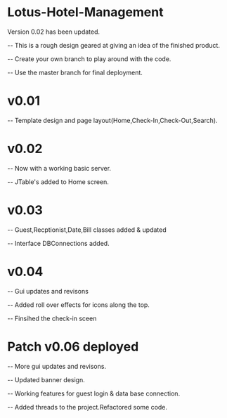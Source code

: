 # Lotus-Hotel-Management

 Version 0.02 has been updated.
 
 -- This is a rough design geared at giving an idea of the finished product.
 
 -- Create your own branch to play around with the code.
 
 -- Use the master branch for final deployment.
 
 # v0.01 
   -- Template design and page layout(Home,Check-In,Check-Out,Search).

 
 # v0.02
   -- Now with a working basic server.
   
   -- JTable's added to Home screen.
   
 # v0.03
  -- Guest,Recptionist,Date,Bill classes added & updated
   
  -- Interface DBConnections added.
  
   # v0.04
  -- Gui updates and revisons
   
  -- Added roll over effects for icons along the top.
  
  -- Finsihed the check-in sceen
  
  # Patch v0.06 deployed
  -- More gui updates and revisons.
   
  -- Updated banner design.
  
  -- Working features for guest login & data base connection.
  
  -- Added threads to the project.Refactored some code.
